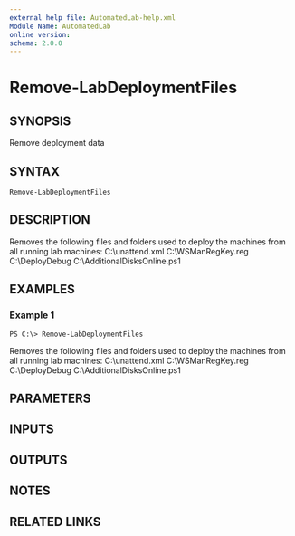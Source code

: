 ```yaml
---
external help file: AutomatedLab-help.xml
Module Name: AutomatedLab
online version:
schema: 2.0.0
---
```


# Remove-LabDeploymentFiles

## SYNOPSIS
Remove deployment data

## SYNTAX

```
Remove-LabDeploymentFiles
```

## DESCRIPTION
Removes the following files and folders used to deploy the machines from all running lab machines: C:\unattend.xml C:\WSManRegKey.reg C:\DeployDebug C:\AdditionalDisksOnline.ps1

## EXAMPLES

### Example 1
```
PS C:\> Remove-LabDeploymentFiles
```

Removes the following files and folders used to deploy the machines from all running lab machines: C:\unattend.xml C:\WSManRegKey.reg C:\DeployDebug C:\AdditionalDisksOnline.ps1

## PARAMETERS

## INPUTS

## OUTPUTS

## NOTES

## RELATED LINKS
